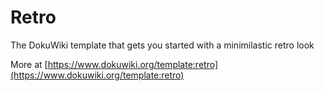 # Retro
The DokuWiki template that gets you started with a minimilastic retro look 

More at [https://www.dokuwiki.org/template:retro](https://www.dokuwiki.org/template:retro)
